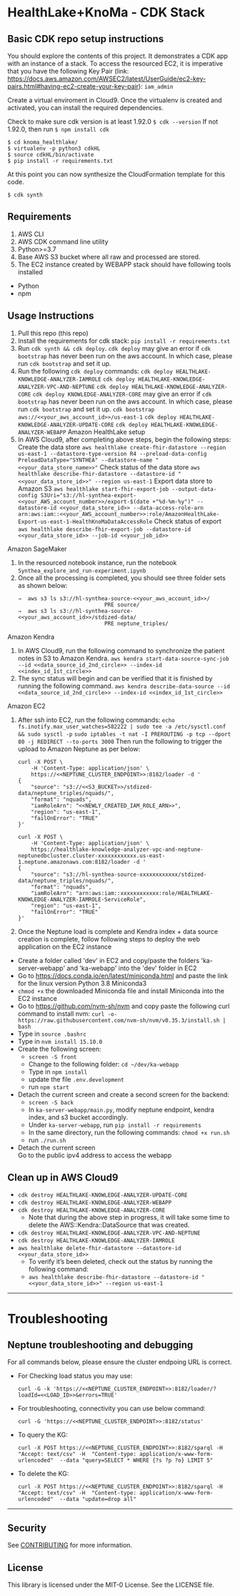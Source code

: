 
# HealthLake+KnoMa - CDK Stack

## Basic CDK repo setup instructions

You should explore the contents of this project. It demonstrates a CDK app with an instance of a stack.
To access the resourced EC2, it is imperative that you have the following Key Pair (link: https://docs.aws.amazon.com/AWSEC2/latest/UserGuide/ec2-key-pairs.html#having-ec2-create-your-key-pair):
  `iam_admin`

Create a virtual enviroment in Cloud9. Once the virtualenv is created and activated, you can install the required dependencies.

Check to make sure cdk version is at least 1.92.0
`$ cdk --version`
If not 1.92.0, then run `$ npm install cdk`
```
$ cd knoma_healthlake/
$ virtualenv -p python3 cdkHL
$ source cdkHL/bin/activate 
$ pip install -r requirements.txt
```

At this point you can now synthesize the CloudFormation template for this code.

```
$ cdk synth
```


## Requirements
1. AWS CLI
2. AWS CDK command line utility
3. Python>=3.7 
4. Base AWS S3 bucket where all raw and processed are stored.
5. The EC2 instance created by WEBAPP stack should have following tools installed
  * Python
  * npm

## Usage Instructions
1. Pull this repo (this repo)
2. Install the requirements for cdk stack: `pip install -r requirements.txt`
3. Run `cdk synth && cdk deploy`. `cdk deploy` may give an error if `cdk bootstrap` has never been run on the aws account. In which case, please run `cdk bootstrap` and set it up.
4. Run the following `cdk deploy` commands:
    `cdk deploy HEALTHLAKE-KNOWLEDGE-ANALYZER-IAMROLE`
    `cdk deploy HEALTHLAKE-KNOWLEDGE-ANALYZER-VPC-AND-NEPTUNE`
    `cdk deploy HEALTHLAKE-KNOWLEDGE-ANALYZER-CORE`
      `cdk deploy KNOWLEDGE-ANALYZER-CORE` may give an error if `cdk bootstrap` has never been run on the aws account. 
      In which case, please run `cdk bootstrap` and set it up.
      `cdk bootstrap aws://<<your_aws_account_id>>/us-east-1`
    `cdk deploy HEALTHLAKE-KNOWLEDGE-ANALYZER-UPDATE-CORE`
    `cdk deploy HEALTHLAKE-KNOWLEDGE-ANALYZER-WEBAPP`
Amazon HealthLake setup
1. In AWS Cloud9, after completing above steps, begin the following steps:
  Create the data store
  `aws healthlake create-fhir-datastore --region us-east-1 --datastore-type-version R4 --preload-data-config PreloadDataType="SYNTHEA" --datastore-name "<<your_data_store_name>>"`
  Check status of the data store
  `aws healthlake describe-fhir-datastore --datastore-id "<<your_data_store_id>>" --region us-east-1`
  Export data store to Amazon S3
  `aws healthlake start-fhir-export-job --output-data-config S3Uri="s3://hl-synthea-export-<<your_AWS_account_number>>/export-$(date +"%d-%m-%y")" --datastore-id <<your_data_store_id>> --data-access-role-arn arn:aws:iam::<<your_AWS_account_number>>:role/AmazonHealthLake-Export-us-east-1-HealthKnoMaDataAccessRole`
  Check status of export
  `aws healthlake describe-fhir-export-job --datastore-id <<your_data_store_id>> --job-id <<your_job_id>>`

Amazon SageMaker
1. In the resourced notebook instance, run the notebook `Synthea_explore_and_run-experiment.ipynb`
2. Once all the processing is completed, you should see three folder sets as shown below:
    ```
    ⇒  aws s3 ls s3://hl-synthea-source-<<your_aws_account_id>>/                                      
                               PRE source/
    ⇒  aws s3 ls s3://hl-synthea-source-<<your_aws_account_id>>/stdized-data/                                      
                               PRE neptune_triples/
    ```
Amazon Kendra
1. In AWS Cloud9, run the following command to synchronize the patient notes in S3 to Amazon Kendra. 
  `aws kendra start-data-source-sync-job --id <<data_source_id_2nd_circle>> --index-id <<index_id_1st_circle>>`
2. The sync status will begin and can be verified that it is finished by running the following command.
  `aws kendra describe-data-source --id <<data_source_id_2nd_circle>> --index-id <<index_id_1st_circle>>`

Amazon EC2

1. After ssh into EC2, run the following commands:
  `echo fs.inotify.max_user_watches=582222 | sudo tee -a /etc/sysctl.conf && sudo sysctl -p`
  `sudo iptables -t nat -I PREROUTING -p tcp --dport 80 -j REDIRECT --to-ports 3000`
   Then run the following to trigger the upload to Amazon Neptune as per below:
    ```
    curl -X POST \
        -H 'Content-Type: application/json' \
        https://<<NEPTUNE_CLUSTER_ENDPOINT>>:8182/loader -d '
    {
        "source": "s3://<<S3_BUCKET>>/stdized-data/neptune_triples/nquads/",
        "format": "nquads",
        "iamRoleArn": "<<NEWLY_CREATED_IAM_ROLE_ARN>>",
        "region": "us-east-1",
        "failOnError": "TRUE"
    }'
    ```
    ```
    curl -X POST \
        -H 'Content-Type: application/json' \
        https://healthlake-knowledge-analyzer-vpc-and-neptune-neptunedbcluster.cluster-xxxxxxxxxxxx.us-east-1.neptune.amazonaws.com:8182/loader -d '
    {
        "source": "s3://hl-synthea-source-xxxxxxxxxxxx/stdized-data/neptune_triples/nquads/",
        "format": "nquads",
        "iamRoleArn": "arn:aws:iam::xxxxxxxxxxxx:role/HEALTHLAKE-KNOWLEDGE-ANALYZER-IAMROLE-ServiceRole",
        "region": "us-east-1",
        "failOnError": "TRUE"
    }'
    ```
2. Once the Neptune load is complete and Kendra index + data source creation is complete, follow following steps to deploy the web application on the EC2 instance
  * Create a folder called 'dev' in EC2 and copy/paste the folders 'ka-server-webapp' and 'ka-webapp' into the 'dev' folder in EC2
  * Go to https://docs.conda.io/en/latest/miniconda.html and paste the link for the linux version Python 3.8	Miniconda3
  * `chmod +x` the downloaded Miniconda file and install Miniconda into the EC2 instance
  * Go to https://github.com/nvm-sh/nvm and copy paste the following curl command to install nvm:
      `curl -o- https://raw.githubusercontent.com/nvm-sh/nvm/v0.35.3/install.sh | bash`
  * Type in `source .bashrc`
  * Type in `nvm install 15.10.0`
  * Create the following screen:
      * `screen -S front`
      * Change to the following folder: `cd ~/dev/ka-webapp`
      * Type in `npm install`
      * update the file `.env.development`
      * run `npm start`
  * Detach the current screen and create a second screen for the backend:
      * `screen -S back`
      * In `ka-server-webapp/main.py`, modify neptune endpoint, kendra index, and s3 bucket accordingly.
      * Under `ka-server-webapp`, run `pip install -r requirements`
      * In the same directory, run the following commands:
          `chmod +x run.sh`
      * run `./run.sh`
  * Detach the current screen  
  Go to the public ipv4 address to access the webapp


## Clean up in AWS Cloud9
* `cdk destroy HEALTHLAKE-KNOWLEDGE-ANALYZER-UPDATE-CORE`
* `cdk destroy HEALTHLAKE-KNOWLEDGE-ANALYZER-WEBAPP`
* `cdk destroy HEALTHLAKE-KNOWLEDGE-ANALYZER-CORE`
    * Note that during the above step in progress, it will take some time to delete the AWS::Kendra::DataSource that was created.
* `cdk destroy HEALTHLAKE-KNOWLEDGE-ANALYZER-VPC-AND-NEPTUNE`
* `cdk destroy HEALTHLAKE-KNOWLEDGE-ANALYZER-IAMROLE`
* `aws healthlake delete-fhir-datastore --datastore-id <<your_data_store_id>>`
    * To verify it’s been deleted, check out the status by running the following command:  
    * `aws healthlake describe-fhir-datastore --datastore-id "<<your_data_store_id>>" --region us-east-1`

-----
# Troubleshooting

  ## Neptune troubleshooting and debugging 
  For all commands below, please ensure the cluster endpoing URL is correct.

  * For Checking load status you may use:
    ```
    curl -G -k 'https://<<NEPTUNE_CLUSTER_ENDPOINT>>:8182/loader/?loadId=<<LOAD_ID>>&errors=TRUE'
    ```

  * For troubleshooting, connectivity you can use below command:
    ```
    curl -G 'https://<<NEPTUNE_CLUSTER_ENDPOINT>>:8182/status'
    ```

  * To query the KG:
    ```
    curl -X POST https://<<NEPTUNE_CLUSTER_ENDPOINT>>:8182/sparql -H "Accept: text/csv" -H  "Content-type: application/x-www-form-urlencoded"  --data "query=SELECT * WHERE {?s ?p ?o} LIMIT 5"
    ```
    
  * To delete the KG:
    ```
    curl -X POST https://<<NEPTUNE_CLUSTER_ENDPOINT>>:8182/sparql -H "Accept: text/csv" -H  "Content-type: application/x-www-form-urlencoded"  --data "update=drop all"
    ```

-----


## Security

See [CONTRIBUTING](CONTRIBUTING.md#security-issue-notifications) for more information.

## License

This library is licensed under the MIT-0 License. See the LICENSE file.

